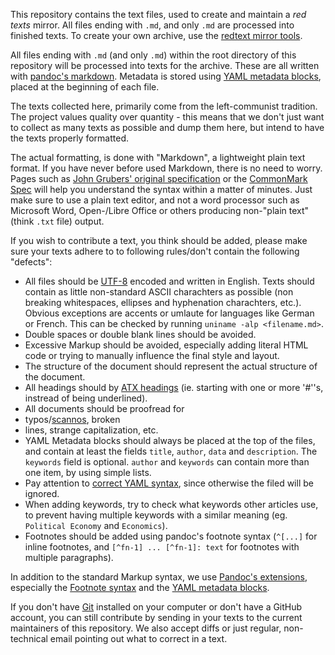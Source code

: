 This repository contains the text files, used to create and maintain a
*red texts* mirror. All files ending with `.md`, and only `.md` are
processed into finished texts. To create your own archive, use the
[redtext mirror tools](https://github.com/redtexts/mirror-tools).

All files ending with `.md` (and only `.md`) within the root directory
of this repository will be processed into texts for the archive. These
are all written with [pandoc's
markdown](http://pandoc.org/MANUAL.html#pandocs-markdown). Metadata is
stored using [YAML metadata
blocks](http://pandoc.org/MANUAL.html#extension-yaml_metadata_block),
placed at the beginning of each file.

The texts collected here, primarily come from the left-communist
tradition. The project values quality over quantity - this means that
we don't just want to collect as many texts as possible and dump them
here, but intend to have the texts properly formatted.

The actual formatting, is done with "Markdown", a lightweight plain
text format. If you have never before used Markdown, there is no need
to worry. Pages such as [John Grubers' original
specification](https://daringfireball.net/projects/markdown/syntax) or
the [CommonMark Spec](http://spec.commonmark.org/0.28/#introduction)
will help you understand the syntax within a matter of minutes. Just
make sure to use a plain text editor, and not a word processor such as
Microsoft Word, Open-/Libre Office or others producing non-"plain
text" (think `.txt` file) output.

If you wish to contribute a text, you think should be added, please
make sure your texts adhere to to following rules/don't contain the
following "defects":

- All files should be [UTF-8](https://en.wikipedia.org/wiki/UTF-8)
  encoded and written in English.  Texts should contain as little
  non-standard ASCII charachters as possible (non breaking
  whitespaces, ellipses and hyphenation charachters, etc.). Obvious
  exceptions are accents or umlaute for languages like German or
  French. This can be checked by running `uniname -alp <filename.md>`.
- Double spaces or double blank lines should be avoided.
- Excessive Markup should be avoided, especially adding literal HTML code or
  trying to manually influence the final style and layout.
- The structure of the document should represent the actual structure of
  the document. 
- All headings should by [ATX headings](http://spec.commonmark.org/0.28/#atx-headings)
  (ie. starting with one or more '#''s, instread of being underlined).
- All documents should be proofread for
- typos/[scannos](https://en.wiktionary.org/wiki/scanno), broken
- lines, strange capitalization, etc.
- YAML Metadata blocks should always be placed at the top of the files, 
  and contain at least the fields `title`, `author`, `data` and `description`. The `keywords`
  field is optional. `author` and `keywords` can contain more than one
  item, by using simple lists.
- Pay attention to [correct YAML syntax](https://camel.readthedocs.io/en/latest/yamlref.html), since
  otherwise the filed will be ignored.  
- When adding keywords, try to check what keywords other articles use, to
  prevent having multiple keywords with a similar meaning (eg. 
  `Political Economy` and `Economics`).
- Footnotes should be added using pandoc's footnote syntax (`^[...]` for
  inline footnotes, and `[^fn-1] ... [^fn-1]: text` for footnotes with
  multiple paragraphs).

In addition to the standard Markup syntax, we use [Pandoc's
extensions](http://pandoc.org/MANUAL.html#pandocs-markdown), especially
the [Footnote syntax](http://pandoc.org/MANUAL.html#footnotes) and the
[YAML metadata
blocks](http://pandoc.org/MANUAL.html#extension-yaml_metadata_block).

If you don't have [Git](https://git-scm.com/) installed on your
computer or don't have a GitHub account, you can still contribute by
sending in your texts to the current maintainers of this
repository. We also accept diffs or just regular, non-technical email
pointing out what to correct in a text.